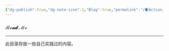 ```yaml
---
{"dg-publish":true,"dg-note-icon":1,"Blog":true,"permalink":"/🌒Action_行动/Action_readme/","dgPassFrontmatter":true,"noteIcon":1,"created":"2024-08-25T10:55:06.861+08:00","updated":"2024-08-25T17:02:08.687+08:00"}
---
```


### ℛℯ𝒶𝒹 ℳℯ
--- 
此目录存放一些自己实践过的内容。